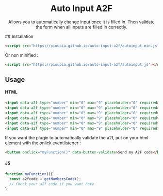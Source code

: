 <h1 align="center">Auto Input A2F</h1>
<p align="center">Allows you to automatically change input once it is filled in. Then validate the form when all inputs are filled in correctly.</p>
<div align="center><img src="autoinputa2f.gif"></div>
## Installation

```html
<script src="https://pioupia.github.io/auto-input-a2f/autoinput.min.js"></script>
```
Or non minified :

```html
<script src="https://pioupia.github.io/auto-input-a2f/autoinput.js"></script>
```


## Usage

#### HTML
```html
<input data-a2f type="number" min="0" max="9" placeholder="0" required>
<input data-a2f type="number" min="0" max="9" placeholder="0" required>
<input data-a2f type="number" min="0" max="9" placeholder="0" required>
<input data-a2f type="number" min="0" max="9" placeholder="0" required>
<input data-a2f type="number" min="0" max="9" placeholder="0" required>
<input data-a2f type="number" min="0" max="9" placeholder="0" required>
```

If you want the plugin to automatically validate the a2f, put on your html element with the onlick eventlistener :
```html
<button onclick="myFunction()" data-button-validate>Send my A2F code</button>
```

#### JS
```js
function myFunction(){
  const a2fcode = getNumbersCode();
  // Check your a2f code if you want here.
}
```
